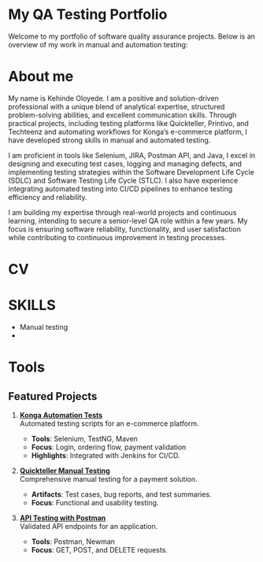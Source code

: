 # My QA Testing Portfolio

Welcome to my portfolio of software quality assurance projects. Below is an overview of my work in manual and automation testing:

# About me
 
My name is Kehinde Oloyede. I am a positive and solution-driven professional with a unique blend of analytical expertise, structured problem-solving abilities, and excellent communication skills. Through practical projects, including testing platforms like Quickteller, Printivo, and Techteenz and automating workflows for Konga’s e-commerce platform, I have developed strong skills in manual and automated testing.

I am proficient in tools like Selenium, JIRA, Postman API, and Java, I excel in designing and executing test cases, logging and managing defects, and implementing testing strategies within the Software Development Life Cycle (SDLC) and Software Testing Life Cycle (STLC). I also have experience integrating automated testing into CI/CD pipelines to enhance testing efficiency and reliability.

I am building my expertise through real-world projects and continuous learning, intending to secure a senior-level QA role within a few years. My focus is ensuring software reliability, functionality, and user satisfaction while contributing to continuous improvement in testing processes.

# CV


# SKILLS

- Manual testing
- 



# Tools


## Featured Projects

1. **[Konga Automation Tests](https://github.com/Yenvyken/Konga_Automation_Web_Test)**  
   Automated testing scripts for an e-commerce platform.  
   - **Tools**: Selenium, TestNG, Maven  
   - **Focus**: Login, ordering flow, payment validation  
   - **Highlights**: Integrated with Jenkins for CI/CD.

  

2. **[Quickteller Manual Testing](https://github.com/yourusername/Quickteller_Manual_Tests)**  
   Comprehensive manual testing for a payment solution.  
   - **Artifacts**: Test cases, bug reports, and test summaries.  
   - **Focus**: Functional and usability testing.  

3. **[API Testing with Postman](https://github.com/yourusername/API_Testing_Postman)**  
   Validated API endpoints for an application.  
   - **Tools**: Postman, Newman  
   - **Focus**: GET, POST, and DELETE requests.

